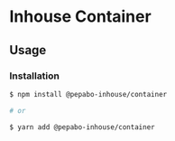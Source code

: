 # Inhouse Container

## Usage

### Installation

```bash
$ npm install @pepabo-inhouse/container

# or

$ yarn add @pepabo-inhouse/container
```
